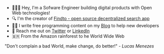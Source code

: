
- 👨🏼‍💻 Hey, I'm a Sofware Engineer building digital products with Open Web technologies!
- 🔍 I'm the creator of [Findto - open source decentralized search app](https://github.com/lucasm/findto)
- ✍🏻 I write free programming content on my [Blog](https://dev.to/lucasm) to help new developers 
- 💬 Reach me out on [Twitter](https://twitter.com/lucasmezs) or [LinkedIn](https://linkedin.com/in/lucasmezs)
- 🇧🇷 From the Amazon rainforest to he World Wide Web

"Don't complain a bad World, make change, do better!" - _Lucas Menezes_
